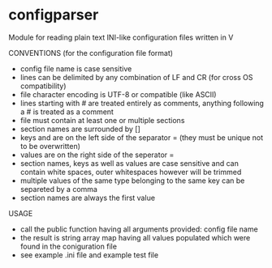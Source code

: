 # configparser

Module for reading plain text INI-like configuration files written in V

CONVENTIONS (for the configuration file format)
- config file name is case sensitive
- lines can be delimited by any combination of LF and CR (for cross OS compatibility)
- file character encoding is UTF-8 or compatible (like ASCII)
- lines starting with # are treated entirely as comments, anything following a # is treated as a comment
- file must contain at least one or multiple sections
- section names are surrounded by []
- keys and are on the left side of the separator = (they must be unique not to be overwritten)
- values are on the right side of the seperator =
- section names, keys as well as values are case sensitive and can contain white spaces, outer whitespaces however will be trimmed
- multiple values of the same type belonging to the same key can be separeted by a comma
- section names are always the first value

USAGE
- call the public function having all arguments provided: config file name
- the result is string array map having all values populated which were found in the coniguration file 
- see example .ini file and example test file
